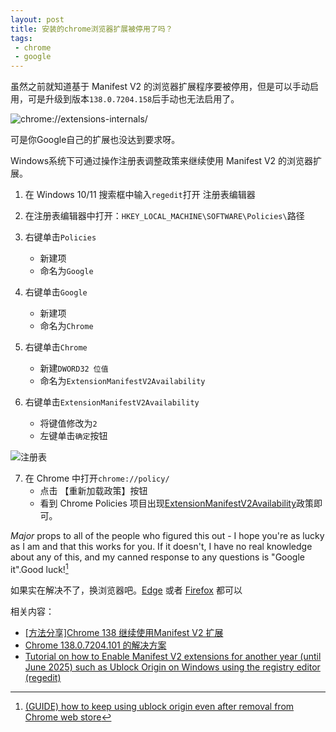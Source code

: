 ```yaml
---
layout: post
title: 安装的chrome浏览器扩展被停用了吗？
tags:
 - chrome
 - google
---
```


虽然之前就知道基于 Manifest V2 的浏览器扩展程序要被停用，但是可以手动启用，可是升级到版本`138.0.7204.158`后手动也无法启用了。

![chrome://extensions-internals/](https://f.xavierskip.com/i/c8b1b3bb3d5aeb67757a0510619cdea865d552f418bcf135ee48a108a0abf675.jpg)

可是你Google自己的扩展也没达到要求呀。

Windows系统下可通过操作注册表调整政策来继续使用 Manifest V2 的浏览器扩展。

1. 在 Windows 10/11 搜索框中输入`regedit`打开 注册表编辑器
    
2. 在注册表编辑器中打开：`HKEY_LOCAL_MACHINE\SOFTWARE\Policies\`路径
    
3. 右键单击`Policies`
    
    - 新建项
    - 命名为`Google`
4. 右键单击`Google`
    - 新建项
    - 命名为`Chrome`
5. 右键单击`Chrome`
    - 新建`DWORD32 位值`
    - 命名为`ExtensionManifestV2Availability`
6. 右键单击`ExtensionManifestV2Availability`
    - 将键值修改为`2`
    - 左键单击`确定`按钮

![注册表](https://f.xavierskip.com/i/442bbca7fe22f3d232ff770dd3f72d4b18f3a91ad6854078341d25ddd8024181.jpg)

7. 在 Chrome 中打开`chrome://policy/`
    - 点击 【重新加载政策】按钮
    - 看到 Chrome Policies 项目出现[ExtensionManifestV2Availability](https://chromeenterprise.google/policies/?policy=ExtensionManifestV2Availability "详细了解“ExtensionManifestV2Availability”政策")政策即可。

_Major_ props to all of the people who figured this out - I hope you're as lucky as I am and that this works for you. If it doesn't, I have no real knowledge about any of this, and my canned response to any questions is "Google it".Good luck![^1]

如果实在解决不了，换浏览器吧。[Edge](https://www.microsoft.com/zh-cn/edge/download) 或者 [Firefox](https://www.firefox.com/) 都可以

[^1]:[(GUIDE) how to keep using ublock origin even after removal from Chrome web store](https://www.reddit.com/r/chrome/comments/1ix04u4/comment/mfu1hk4/)


相关内容：
- [[方法分享]Chrome 138 继续使用Manifest V2 扩展](https://meta.appinn.net/t/topic/73073/14)
- [Chrome 138.0.7204.101 的解决方案](https://github.com/Kenshin/simpread/discussions/6633#discussioncomment-13741609)
- [Tutorial on how to Enable Manifest V2 extensions for another year (until June 2025) such as Ublock Origin on Windows using the registry editor (regedit)](https://www.reddit.com/r/chrome/comments/1d799pa/tutorial_on_how_to_enable_manifest_v2_extensions/)

